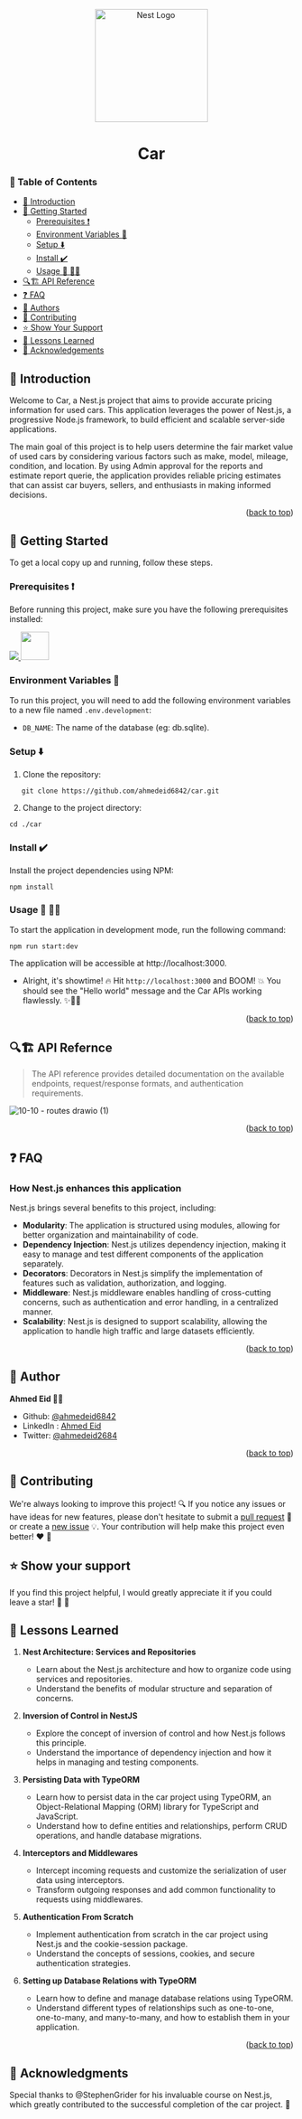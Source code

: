 <a name="readme-top"></a>

<p align="center">
  <a href="http://nestjs.com/" target="blank"><img src="https://nestjs.com/img/logo-small.svg" width="200" alt="Nest Logo" /></a>
</p>

<h1 align="center">Car</h1>

### 📑 Table of Contents
- [📘 Introduction](#introduction)
- [🚀 Getting Started](#getting-started)
  - [Prerequisites ❗](#prerequisites)
  - [Environment Variables :key:](#environment-variables)
  - [Setup ⬇️](#setup)
  - [Install :heavy_check_mark: ](#install)
  - [Usage 🤿 🏃‍♂️](#usage)
- [🔍🏗️ API Reference](#api-reference)
- [❓ FAQ ](#-faq-)
- [👥 Authors](#authors)
- [🤝 Contributing](#contributing)
- [⭐️ Show Your Support](#show-your-support)
- [💎 Lessons Learned](#lessons-learned)
- [🙏 Acknowledgements](#acknowledgements)

## 📘 Introduction <a name="introduction"></a>
<p>
Welcome to Car, a Nest.js project that aims to provide accurate pricing information for used cars. This application leverages the power of Nest.js, a progressive Node.js framework, to build efficient and scalable server-side applications.
</p>

<p>
The main goal of this project is to help users determine the fair market value of used cars by considering various factors such as make, model, mileage, condition, and location. By using Admin approval for the reports and estimate report querie, the application provides reliable pricing estimates that can assist car buyers, sellers, and enthusiasts in making informed decisions.
</p>

<p align="right">(<a href="#readme-top">back to top</a>)</p>

## 🚀 Getting Started <a name="getting-started"></a>

To get a local copy up and running, follow these steps.

### Prerequisites ❗<a name="prerequisites"></a>

Before running this project, make sure you have the following prerequisites installed:

<p>
 <a href="https://skillicons.dev">
        <img src="https://skillicons.dev/icons?i=nodejs,sqlite&theme=dark"/>
    </a>
    <a href="https://www.npmjs.com/"><img src="https://authy.com/wp-content/uploads/npm-logo.png" width="50px" height="50"/></a>
 </p>

### Environment Variables :key: <a name="environment-variables"></a>
To run this project, you will need to add the following environment variables to a new file named `.env.development`:
- `DB_NAME`: The name of the database (eg: db.sqlite).

### Setup ⬇️ <a name="setup"></a>
1. Clone the repository:
```shell
   git clone https://github.com/ahmedeid6842/car.git
```
2. Change to the project directory:
```shell
cd ./car
```

### Install :heavy_check_mark: <a name="install"></a>

Install the project dependencies using NPM:

```shell
npm install
```

### Usage 🤿 🏃‍♂️ <a name="usage"></a>
To start the application in development mode, run the following command:

```shell
npm run start:dev
```

The application will be accessible at http://localhost:3000.

- Alright, it's showtime! 🔥 Hit `http://localhost:3000` and BOOM! 💥  You should see the "Hello world" message and the Car APIs working flawlessly. ✨🧙‍♂️

<p align="right">(<a href="#readme-top">back to top</a>)</p>

## 🔍🏗️ API Refernce <a name="api-reference"></a>

> The API reference provides detailed documentation on the available endpoints, request/response formats, and authentication requirements. 

![10-10 - routes drawio (1)](https://github.com/ahmedeid6842/Car/assets/57197702/c4b976b2-fd38-4bf4-ba51-440d7188bc80)

<p align="right">(<a href="#readme-top">back to top</a>)</p>

## ❓ FAQ <a name="faq"></a>

### How Nest.js enhances this application

Nest.js brings several benefits to this project, including:

- **Modularity**: The application is structured using modules, allowing for better organization and maintainability of code.
- **Dependency Injection**: Nest.js utilizes dependency injection, making it easy to manage and test different components of the application separately.
- **Decorators**: Decorators in Nest.js simplify the implementation of features such as validation, authorization, and logging.
- **Middleware**: Nest.js middleware enables handling of cross-cutting concerns, such as authentication and error handling, in a centralized manner.
- **Scalability**: Nest.js is designed to support scalability, allowing the application to handle high traffic and large datasets efficiently.

<p align="right">(<a href="#readme-top">back to top</a>)</p>

## 👤 Author <a name="author"></a>
**Ahmed Eid 🙋‍♂️**
- Github: [@ahmedeid6842](https://github.com/ahmedeid6842/)
- LinkedIn : [Ahmed Eid](https://www.linkedin.com/in/ahmed-eid-0018571b1/)
- Twitter: [@ahmedeid2684](https://twitter.com/ahmedeid2684)

<p align="right">(<a href="#readme-top">back to top</a>)</p>

## 🤝 Contributing <a name="contribution"></a>

We're always looking to improve this project! 🔍 If you notice any issues or have ideas for new features, please don't hesitate to submit a [pull request](https://github.com/ahmedeid6842/car/pulls) 🙌 or create a [new issue](https://github.com/ahmedeid6842/car/issues/new) 💡. Your contribution will help make this project even better! ❤️ 💪

## ⭐️ Show your support <a name="support"></a>

If you find this project helpful, I would greatly appreciate it if you could leave a star! 🌟 💟 

## 💎 Lessons Learned

1. **Nest Architecture: Services and Repositories**
   - Learn about the Nest.js architecture and how to organize code using services and repositories.
   - Understand the benefits of modular structure and separation of concerns.

2. **Inversion of Control in NestJS**
   - Explore the concept of inversion of control and how Nest.js follows this principle.
   - Understand the importance of dependency injection and how it helps in managing and testing components.

3. **Persisting Data with TypeORM**
   - Learn how to persist data in the car project using TypeORM, an Object-Relational Mapping (ORM) library for TypeScript and JavaScript.
   - Understand how to define entities and relationships, perform CRUD operations, and handle database migrations.

4. **Interceptors and Middlewares**
   - Intercept incoming requests and customize the serialization of user data using interceptors.
   - Transform outgoing responses and add common functionality to requests using middlewares.

5. **Authentication From Scratch**
   - Implement authentication from scratch in the car project using Nest.js and the cookie-session package.
   - Understand the concepts of sessions, cookies, and secure authentication strategies.

6. **Setting up Database Relations with TypeORM**
   - Learn how to define and manage database relations using TypeORM.
   - Understand different types of relationships such as one-to-one, one-to-many, and many-to-many, and how to establish them in your application.

<p align="right">(<a href="#readme-top">back to top</a>)</p>

## 🙏 Acknowledgments <a name="acknowledgements"></a>

Special thanks to @StephenGrider for his invaluable course on Nest.js, which greatly contributed to the successful completion of the car project. 💟


